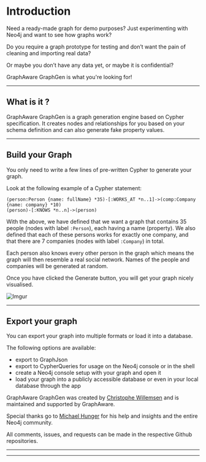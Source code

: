 # Introduction

Need a ready-made graph for demo purposes? Just experimenting with Neo4j and want to see how graphs work?

Do you require a graph prototype for testing and don’t want the pain of cleaning and importing real data?

Or maybe you don’t have any data yet, or maybe it is confidential?

GraphAware GraphGen is what you're looking for!


---


## What is it ?
GraphAware GraphGen is a graph generation engine based on Cypher specification.
It creates nodes and relationships for you based on your schema definition and can also generate fake property values.


---

## Build your Graph

You only need to write a few lines of pre-written Cypher to generate your graph.

Look at the following example of a Cypher statement:

```cypher
(person:Person {name: fullName} *35)-[:WORKS_AT *n..1]->(comp:Company {name: company} *10)
(person)-[:KNOWS *n..n]->(person)
```

With the above, we have defined that we want a graph that contains 35 people (nodes with label `:Person`),
each having a name (property). We also defined that each of these persons works for exactly one company,
and that there are 7 companies (nodes with label `:Company`) in total.

Each person also knows every other person in the graph which means the graph will then resemble a real social network.
Names of the people and companies will be generated at random.

Once you have clicked the Generate button, you will get your graph nicely visualised.

![Imgur](http://i.imgur.com/Nb2Li64.png)

---

## Export your graph

You can export your graph into multiple formats or load it into a database.

The following options are available:

* export to GraphJson
* export to CypherQueries for usage on the Neo4j console or in the shell
* create a Neo4j console setup with your graph and open it
* load your graph into a publicly accessible database or even in your local database through the app



GraphAware GraphGen was created by [Christophe Willemsen](https://twitter.com/ikwattro) and is maintained and supported by GraphAware.

Special thanks go to [Michael Hunger](https://twitter.com/mesirii) for his help and insights and the entire Neo4j community.

All comments, issues, and requests can be made in the respective Github repositories.

---


---





